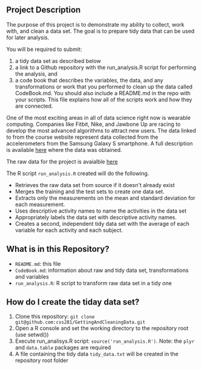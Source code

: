 ## Project Description
The purpose of this project is to demonstrate my ability to collect, work with, and clean a data set. The goal is to prepare tidy data that can be used for later analysis. 

You will be required to submit:

1. a tidy data set as described below
2. a link to a Github repository with the run_analysis.R script for performing the analysis, and
3. a code book that describes the variables, the data, and any transformations or
   work that you performed to clean up the data called CodeBook.md. You should also
   include a README.md in the repo with your scripts. This file explains how all
   of the scripts work and how they are connected. 

One of the most exciting areas in all of data science right now is wearable computing.
Companies like Fitbit, Nike, and Jawbone Up are racing to develop the most advanced
algorithms to attract new users. The data linked to from the course website represent
data collected from the accelerometers from the Samsung Galaxy S smartphone.
A full description is available [here](http://archive.ics.uci.edu/ml/datasets/Human+Activity+Recognition+Using+Smartphones) where the data was obtained.


The raw data for the project is avaialble [here](https://d396qusza40orc.cloudfront.net/getdata%2Fprojectfiles%2FUCI%20HAR%20Dataset.zip)

The R script `run_analysis.R` created will do the following.

* Retrieves the raw data set from source if it doesn't already exist
* Merges the training and the test sets to create one data set.
* Extracts only the measurements on the mean and standard deviation for each measurement. 
* Uses descriptive activity names to name the activities in the data set
* Appropriately labels the data set with descriptive activity names. 
* Creates a second, independent tidy data set with the average of each variable for each activity and each subject. 


## What is in this Repository?

* `README.md`: this file
* `CodeBook.md`: information about raw and tidy data set, transformations and variables
* `run_analysis.R`: R script to transform raw data set in a tidy one

## How do I create the tiday data set?

1. Clone this repository: `git clone git@github.com:css281/GettingAndCleaningData.git`
2. Open a R console and set the working directory to the repository root (use setwd())
3. Execute run_analisys.R script: `source('run_analysis.R')`. Note: the `plyr` and `data.table` packages are required 
4. A file containing the tidy data `tidy_data.txt` will be created in the repository root folder

